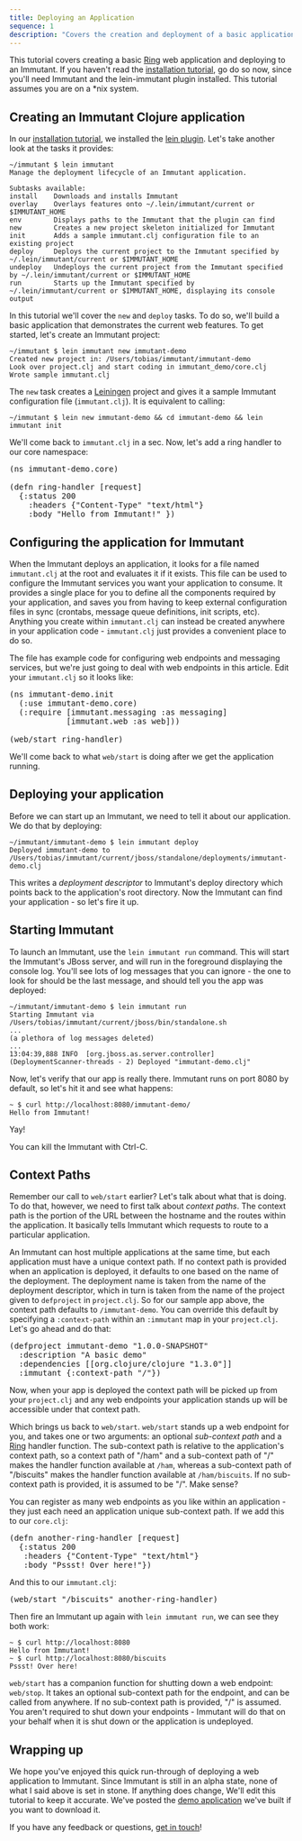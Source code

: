 ```yaml
---
title: Deploying an Application
sequence: 1
description: "Covers the creation and deployment of a basic application."
---
```


This tutorial covers creating a basic [Ring] web application and deploying 
to an Immutant. If you haven't read the [installation tutorial][installing], 
go do so now, since you'll need Immutant and the lein-immutant plugin 
installed. This tutorial assumes you are on a *nix system.

## Creating an Immutant Clojure application

In our [installation tutorial][installing], we installed the [lein plugin]. Let's take another
look at the tasks it provides:

    ~/immutant $ lein immutant
    Manage the deployment lifecycle of an Immutant application.

    Subtasks available:
    install    Downloads and installs Immutant
    overlay    Overlays features onto ~/.lein/immutant/current or $IMMUTANT_HOME
    env        Displays paths to the Immutant that the plugin can find
    new        Creates a new project skeleton initialized for Immutant
    init       Adds a sample immutant.clj configuration file to an existing project
    deploy     Deploys the current project to the Immutant specified by ~/.lein/immutant/current or $IMMUTANT_HOME
    undeploy   Undeploys the current project from the Immutant specified by ~/.lein/immutant/current or $IMMUTANT_HOME
    run        Starts up the Immutant specified by ~/.lein/immutant/current or $IMMUTANT_HOME, displaying its console output

In this tutorial we'll cover the `new` and `deploy` tasks. To do so, 
we'll build a basic application that demonstrates the current web features. To get
started, let's create an Immutant project:

    ~/immutant $ lein immutant new immutant-demo
    Created new project in: /Users/tobias/immutant/immutant-demo
    Look over project.clj and start coding in immutant_demo/core.clj
    Wrote sample immutant.clj
    
The `new` task creates a [Leiningen] project and gives it a sample Immutant configuration
file (`immutant.clj`). It is equivalent to calling:

    ~/immutant $ lein new immutant-demo && cd immutant-demo && lein immutant init

We'll come back to `immutant.clj` in a sec. Now, let's add a ring handler to our core namespace:

<pre class="syntax clojure">(ns immutant-demo.core)

(defn ring-handler [request]
  {:status 200
    :headers {"Content-Type" "text/html"}
    :body "Hello from Immutant!" })
</pre>

## Configuring the application for Immutant
    
When the Immutant deploys an application, it looks for a file named `immutant.clj` 
at the root and evaluates it if it exists. This file can be used to configure the
Immutant services you want your application to consume. It provides a single place
for you to define all the components required by your application, and saves 
you from having to keep external configuration files in sync (crontabs, message queue 
definitions, init scripts, etc). Anything you create within `immutant.clj` can instead
be created anywhere in your application code - `immutant.clj` just provides a convenient
place to do so. 

The file has example code for configuring web endpoints and messaging services, but we're
just going to deal with web endpoints in this article. Edit your `immutant.clj` so it 
looks like:

<pre class="syntax clojure">(ns immutant-demo.init
  (:use immutant-demo.core)
  (:require [immutant.messaging :as messaging]
            [immutant.web :as web]))

(web/start ring-handler)
</pre>

We'll come back to what `web/start` is doing after we get the application running.

## Deploying your application

Before we can start up an Immutant, we need to tell it about our application. We do that
by deploying:

    ~/immutant/immutant-demo $ lein immutant deploy
    Deployed immutant-demo to /Users/tobias/immutant/current/jboss/standalone/deployments/immutant-demo.clj

This writes a *deployment descriptor* to Immutant's deploy directory which points back
to the application's root directory. Now the Immutant can find your application - so let's 
fire it up.

## Starting Immutant

To launch an Immutant, use the `lein immutant run` command. This will
start the Immutant's JBoss server, and will run in the foreground displaying the console log.
You'll see lots of log messages that you can ignore - the
one to look for should be the last message, and should tell you the app was deployed:

    ~/immutant/immutant-demo $ lein immutant run
    Starting Immutant via /Users/tobias/immutant/current/jboss/bin/standalone.sh
    ...
    (a plethora of log messages deleted)
    ...
    13:04:39,888 INFO  [org.jboss.as.server.controller] (DeploymentScanner-threads - 2) Deployed "immutant-demo.clj"
    
Now, let's verify that our app is really there. Immutant runs on port 8080 by default, so 
let's hit it and see what happens:

    ~ $ curl http://localhost:8080/immutant-demo/
    Hello from Immutant!

Yay!

You can kill the Immutant with Ctrl-C.

## Context Paths

Remember our call to `web/start` earlier? Let's talk about what that is doing. To 
do that, however, we need to first talk about *context paths*. The context path is 
the portion of the URL between the hostname and the routes within the application.
It basically tells Immutant which requests to route to a particular application.

An Immutant can host multiple applications at the same time, but each application must 
have a unique context path. If no context path is provided when an application
is deployed, it defaults to one based on the name of the deployment. The 
deployment name is taken from the name of the deployment descriptor, which
in turn is taken from the name of the project given to `defproject` in
`project.clj`. So for our sample app above, the context path defaults to 
`/immutant-demo`. You can override this default by specifying
a `:context-path` within an `:immutant` map in your `project.clj`. Let's
go ahead and do that:

<pre class="syntax clojure">(defproject immutant-demo "1.0.0-SNAPSHOT"
  :description "A basic demo"
  :dependencies [[org.clojure/clojure "1.3.0"]]
  :immutant {:context-path "/"})
</pre>

Now, when your app is deployed the context path will be picked up
from your `project.clj` and any
web endpoints your application stands up will be accessible under that
context path.

Which brings us back to `web/start`. `web/start` stands up a web endpoint
for you, and takes one or two arguments: an optional *sub-context path* 
and a [Ring] handler function. The sub-context path is relative to the application's context
path, so a context path of "/ham" and a sub-context path of "/" makes
the handler function available at `/ham`, whereas a sub-context path
of "/biscuits" makes the handler function available at `/ham/biscuits`.
If no sub-context path is provided, it is assumed to be "/". Make sense?

You can register as many web endpoints as you like within an application -
they just each need an application unique sub-context path. If we add 
this to our `core.clj`:

<pre class="syntax clojure">(defn another-ring-handler [request]
  {:status 200
   :headers {"Content-Type" "text/html"}
   :body "Pssst! Over here!"})
</pre>

And this to our `immutant.clj`:

<pre class="syntax clojure">(web/start "/biscuits" another-ring-handler)</pre>

Then fire an Immutant up again with `lein immutant run`, we can see they
both work:

    ~ $ curl http://localhost:8080
    Hello from Immutant!
    ~ $ curl http://localhost:8080/biscuits
    Pssst! Over here!

`web/start` has a companion function for shutting down a web endpoint:
`web/stop`. It takes an optional sub-context path for the endpoint, and can
be called from anywhere. If no sub-context path is provided, "/" is assumed.
You aren't required to shut down your endpoints -
Immutant will do that on your behalf when it is shut down or the application 
is undeployed.

## Wrapping up

We hope you've enjoyed this quick run-through of deploying a web application
to Immutant. Since Immutant is still in an alpha state, none of what I
said above is set in stone. If anything does change, We'll edit this tutorial
to keep it accurate. We've posted the [demo application] we've built if you want
to download it. 

If you have any feedback or questions, [get in touch]! 

[Ring]: https://github.com/mmcgrana/ring
[installing]: ../installation/
[lein plugin]: https://github.com/immutant/lein-immutant/
[Leiningen]: http://leiningen.org/
[demo application]: https://github.com/immutant/immutant-basic-web-demo
[get in touch]: /community







